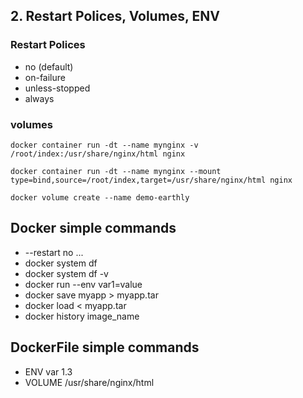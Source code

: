 ## 2. Restart Polices, Volumes, ENV

### Restart Polices 
* no (default)
* on-failure
* unless-stopped
* always

### volumes

`docker container run -dt --name mynginx -v /root/index:/usr/share/nginx/html nginx`

`docker container run -dt --name mynginx --mount type=bind,source=/root/index,target=/usr/share/nginx/html nginx`

`docker volume create --name demo-earthly`
## Docker simple commands
* --restart no ...
* docker system df
* docker system df -v
* docker run --env var1=value
* docker save myapp > myapp.tar
* docker load < myapp.tar
* docker history image_name


## DockerFile simple commands
* ENV var 1.3
* VOLUME /usr/share/nginx/html

